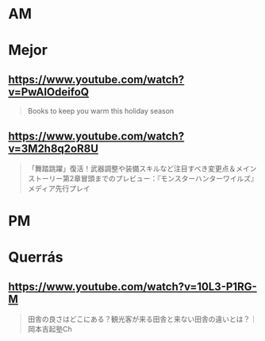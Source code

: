 # AM
# Mejor

## https://www.youtube.com/watch?v=PwAIOdeifoQ

> Books to keep you warm this holiday season 

## https://www.youtube.com/watch?v=3M2h8q2oR8U

> 「舞踏跳躍」復活！武器調整や装備スキルなど注目すべき変更点＆メインストーリー第2章冒頭までのプレビュー：『モンスターハンターワイルズ』メディア先行プレイ 

# PM
# Querrás

## https://www.youtube.com/watch?v=10L3-P1RG-M

> 田舎の良さはどこにある？観光客が来る田舎と来ない田舎の違いとは？｜岡本吉起塾Ch 
